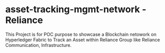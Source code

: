 # asset-tracking-mgmt-network - Reliance
This Project is for POC purpose to showcase a Blockchain netowork on Hyperledger Fabric to Track an Asset within Reliance Group like Reliance Communication, Infrastructure.
